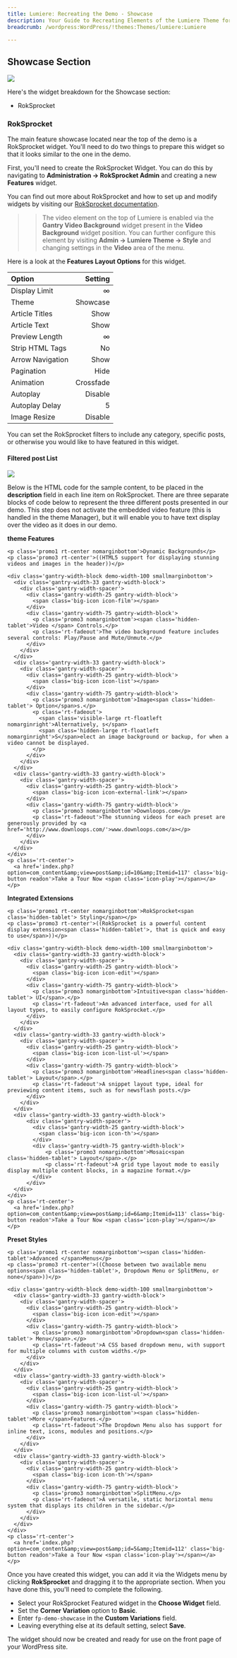 ```yaml
---
title: Lumiere: Recreating the Demo - Showcase
description: Your Guide to Recreating Elements of the Lumiere Theme for WordPress
breadcrumb: /wordpress:WordPress/!themes:Themes/lumiere:Lumiere

---
```


Showcase Section
-----

![][demo]

Here's the widget breakdown for the Showcase section:

* RokSprocket

### RokSprocket

The main feature showcase located near the top of the demo is a RokSprocket widget. You'll need to do two things to prepare this widget so that it looks similar to the one in the demo.

First, you'll need to create the RokSprocket Widget. You can do this by navigating to **Administration -> RokSprocket Admin** and creating a new **Features** widget. 

You can find out more about RokSprocket and how to set up and modify widgets by visiting our [RokSprocket documentation][roksprocket].

>> The video element on the top of Lumiere is enabled via the **Gantry Video Background** widget present in the **Video Background** widget position. You can further configure this element by visiting **Admin -> Lumiere Theme -> Style** and changing settings in the **Video** area of the menu.

Here is a look at the **Features Layout Options** for this widget.

| Option           |   Setting |  
| :--------------- | --------: |  
| Display Limit    |         ∞ |  
| Theme            |  Showcase |  
| Article Titles   |      Show |  
| Article Text     |      Show |  
| Preview Length   |         ∞ |  
| Strip HTML Tags  |        No |  
| Arrow Navigation |      Show |  
| Pagination       |      Hide |  
| Animation        | Crossfade |  
| Autoplay         |   Disable |  
| Autoplay Delay   |         5 |  
| Image Resize     |   Disable |  

You can set the RokSprocket filters to include any category, specific posts, or otherwise you would like to have featured in this widget.

#### Filtered post List
![][demo2]

Below is the HTML code for the sample content, to be placed in the **description** field in each line item on RokSprocket. There are three separate blocks of code below to represent the three different posts presented in our demo. This step does not activate the embedded video feature (this is handled in the theme Manager), but it will enable you to have text display over the video as it does in our demo.

**theme Features**

~~~
<p class='promo1 rt-center nomarginbottom'>Dynamic Backgrounds</p>
<p class='promo3 rt-center'>((HTML5 support for displaying stunning videos and images in the header))</p>
 
<div class='gantry-width-block demo-width-100 smallmarginbottom'>
  <div class='gantry-width-33 gantry-width-block'>
    <div class='gantry-width-spacer'>
      <div class='gantry-width-25 gantry-width-block'>
        <span class='big-icon icon-film'></span>                  
      </div>                
      <div class='gantry-width-75 gantry-width-block'>                            
        <p class='promo3 nomarginbottom'><span class='hidden-tablet'>Video </span> Controls.</p>                            
        <p class='rt-fadeout'>The video background feature includes several controls: Play/Pause and Mute/Unmute.</p>                  
      </div>      
    </div>              
  </div>      
  <div class='gantry-width-33 gantry-width-block'>            
    <div class='gantry-width-spacer'>                  
      <div class='gantry-width-25 gantry-width-block'>                            
        <span class='big-icon icon-list'></span>                    
      </div>                  
      <div class='gantry-width-75 gantry-width-block'>                            
        <p class='promo3 nomarginbottom'>Image<span class='hidden-tablet'> Option</span>s.</p>                          
        <p class='rt-fadeout'>
          <span class='visible-large rt-floatleft nomarginright'>Alternatively, s</span>
          <span class='hidden-large rt-floatleft nomarginright'>S</span>elect an image background or backup, for when a video cannot be displayed.
        </p>                            
      </div>              
    </div>      
  </div>  
  <div class='gantry-width-33 gantry-width-block'>            
    <div class='gantry-width-spacer'>                  
      <div class='gantry-width-25 gantry-width-block'>                            
        <span class='big-icon icon-external-link'></span>                  
      </div>                  
      <div class='gantry-width-75 gantry-width-block'>                            
        <p class='promo3 nomarginbottom'>Downloops.com</p>                          
        <p class='rt-fadeout'>The stunning videos for each preset are generously provided by <a href='http://www.downloops.com/'>www.downloops.com</a></p>                          
      </div>              
    </div>      
  </div>
</div>
<p class='rt-center'>      
  <a href='index.php?option=com_content&amp;view=post&amp;id=10&amp;Itemid=117' class='big-button readon'>Take a Tour Now <span class='icon-play'></span></a>
</p>
~~~

**Integrated Extensions**

~~~
<p class='promo1 rt-center nomarginbottom'>RokSprocket<span class='hidden-tablet'> Styling</span></p>
<p class='promo3 rt-center'>((RokSprocket is a powerful content display extension<span class='hidden-tablet'>, that is quick and easy to use</span>))</p>
 
<div class='gantry-width-block demo-width-100 smallmarginbottom'>  
  <div class='gantry-width-33 gantry-width-block'>        
    <div class='gantry-width-spacer'>          
      <div class='gantry-width-25 gantry-width-block'>                
        <span class='big-icon icon-edit'></span>            
      </div>            
      <div class='gantry-width-75 gantry-width-block'>                
        <p class='promo3 nomarginbottom'>Intuitive<span class='hidden-tablet'> UI</span>.</p>              
        <p class='rt-fadeout'>An advanced interface, used for all layout types, to easily configure RokSprocket.</p>            
      </div>    
    </div>          
  </div>    
  <div class='gantry-width-33 gantry-width-block'>        
    <div class='gantry-width-spacer'>          
      <div class='gantry-width-25 gantry-width-block'>                
        <span class='big-icon icon-list-ul'></span>          
      </div>            
      <div class='gantry-width-75 gantry-width-block'>                
        <p class='promo3 nomarginbottom'>Headlines<span class='hidden-tablet'> Layout</span>.</p>              
        <p class='rt-fadeout'>A snippet layout type, ideal for previewing content items, such as for newsflash posts.</p>                
      </div>          
    </div>    
  </div>  
  <div class='gantry-width-33 gantry-width-block'>        
      <div class='gantry-width-spacer'>          
        <div class='gantry-width-25 gantry-width-block'>                
          <span class='big-icon icon-th'></span>            
        </div>            
        <div class='gantry-width-75 gantry-width-block'>                
            <p class='promo3 nomarginbottom'>Mosaic<span class='hidden-tablet'> Layout</span>.</p>        
            <p class='rt-fadeout'>A grid type layout mode to easily display multiple content blocks, in a magazine format.</p>              
        </div>          
      </div>    
  </div>
</div>
<p class='rt-center'>  
  <a href='index.php?option=com_content&amp;view=post&amp;id=6&amp;Itemid=113' class='big-button readon'>Take a Tour Now <span class='icon-play'></span></a>
</p>
~~~

**Preset Styles**

~~~
<p class='promo1 rt-center nomarginbottom'><span class='hidden-tablet'>Advanced </span>Menus</p>
<p class='promo3 rt-center'>((Choose between two available menu options<span class='hidden-tablet'>, Dropdown Menu or SplitMenu, or none</span>))</p>
 
<div class='gantry-width-block demo-width-100 smallmarginbottom'>    
  <div class='gantry-width-33 gantry-width-block'>        
    <div class='gantry-width-spacer'>          
      <div class='gantry-width-25 gantry-width-block'>                
        <span class='big-icon icon-edit'></span>            
      </div>            
      <div class='gantry-width-75 gantry-width-block'>                
        <p class='promo3 nomarginbottom'>Dropdown<span class='hidden-tablet'> Menu</span>.</p>                
        <p class='rt-fadeout'>A CSS based dropdown menu, with support for multiple columns with custom widths.</p>            
      </div>    
    </div>          
  </div>    
  <div class='gantry-width-33 gantry-width-block'>        
    <div class='gantry-width-spacer'>          
      <div class='gantry-width-25 gantry-width-block'>                
        <span class='big-icon icon-list-ul'></span>          
      </div>            
      <div class='gantry-width-75 gantry-width-block'>                
        <p class='promo3 nomarginbottom'><span class='hidden-tablet'>More </span>Features.</p>                
        <p class='rt-fadeout'>The Dropdown Menu also has support for inline text, icons, modules and positions.</p>              
      </div>          
    </div>    
  </div>  
  <div class='gantry-width-33 gantry-width-block'>        
    <div class='gantry-width-spacer'>          
      <div class='gantry-width-25 gantry-width-block'>                
        <span class='big-icon icon-th'></span>            
      </div>            
      <div class='gantry-width-75 gantry-width-block'>                
        <p class='promo3 nomarginbottom'>SplitMenu.</p>      
        <p class='rt-fadeout'>A versatile, static horizontal menu system that displays its children in the sidebar.</p>    
      </div>          
    </div>    
  </div>
</div>
<p class='rt-center'>  
  <a href='index.php?option=com_content&amp;view=post&amp;id=5&amp;Itemid=112' class='big-button readon'>Take a Tour Now <span class='icon-play'></span></a>
</p>
~~~

Once you have created this widget, you can add it via the Widgets menu by clicking **RokSprocket** and dragging it to the appropriate section. When you have done this, you'll need to complete the following.

* Select your RokSprocket Featured widget in the **Choose Widget** field.
* Set the **Corner Variation** option to **Basic**.
* Enter `fp-demo-showcase` in the **Custom Variations** field.
* Leaving everything else at its default setting, select **Save**.

The widget should now be created and ready for use on the front page of your WordPress site.

[demo]: assets/demo_1.jpeg
[demo2]: assets/features_5.jpeg
[roksprocket]: ../../plugins/roksprocket/